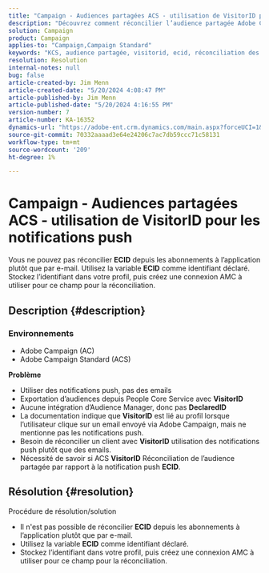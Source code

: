 ```yaml
---
title: "Campaign - Audiences partagées ACS - utilisation de VisitorID pour les notifications push"
description: "Découvrez comment réconcilier l’audience partagée Adobe Campaign Standard (ACS) VisitorID avec les notifications push."
solution: Campaign
product: Campaign
applies-to: "Campaign,Campaign Standard"
keywords: "KCS, audience partagée, visitorid, ecid, réconciliation des profils, notifications push, Adobe Campaign Standard, ACS, dépannage, Adobe Campaign, AC"
resolution: Resolution
internal-notes: null
bug: false
article-created-by: Jim Menn
article-created-date: "5/20/2024 4:08:47 PM"
article-published-by: Jim Menn
article-published-date: "5/20/2024 4:16:55 PM"
version-number: 7
article-number: KA-16352
dynamics-url: "https://adobe-ent.crm.dynamics.com/main.aspx?forceUCI=1&pagetype=entityrecord&etn=knowledgearticle&id=387f5b3b-c316-ef11-9f8a-6045bd006268"
source-git-commit: 70332aaaad3e64e24206c7ac7db59ccc71c58131
workflow-type: tm+mt
source-wordcount: '209'
ht-degree: 1%

---
```


# Campaign - Audiences partagées ACS - utilisation de VisitorID pour les notifications push


Vous ne pouvez pas réconcilier <b>ECID</b> depuis les abonnements à l’application plutôt que par e-mail. Utilisez la variable <b>ECID</b> comme identifiant déclaré. Stockez l’identifiant dans votre profil, puis créez une connexion AMC à utiliser pour ce champ pour la réconciliation.

## Description {#description}


### <b>Environnements</b>

- Adobe Campaign (AC)
- Adobe Campaign Standard (ACS)


<b>Problème</b>

- Utiliser des notifications push, pas des emails
- Exportation d’audiences depuis People Core Service avec <b>VisitorID</b>
- Aucune intégration d’Audience Manager, donc pas <b>DeclaredID</b>
- La documentation indique que <b>VisitorID</b> est lié au profil lorsque l’utilisateur clique sur un email envoyé via Adobe Campaign, mais ne mentionne pas les notifications push.
- Besoin de réconcilier un client avec <b>VisitorID</b> utilisation des notifications push plutôt que des emails.
- Nécessité de savoir si ACS <b>VisitorID</b> Réconciliation de l’audience partagée par rapport à la notification push <b>ECID</b>.







## Résolution {#resolution}


Procédure de résolution/solution

- Il n&#39;est pas possible de réconcilier <b>ECID</b> depuis les abonnements à l’application plutôt que par e-mail.
- Utilisez la variable <b>ECID</b> comme identifiant déclaré.
- Stockez l’identifiant dans votre profil, puis créez une connexion AMC à utiliser pour ce champ pour la réconciliation.



